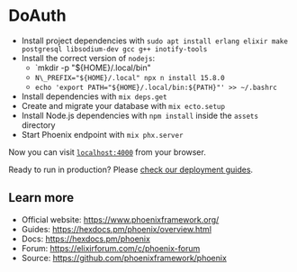 # DoAuth

  * Install project dependencies with `sudo apt install erlang elixir make postgresql libsodium-dev gcc g++ inotify-tools`
  * Install the correct version of `nodejs`:
    * `mkdir -p "${HOME}/.local/bin"
    * `N\_PREFIX="${HOME}/.local" npx n install 15.8.0`
    * `echo 'export PATH="${HOME}/.local/bin:${PATH}"' >> ~/.bashrc`
  * Install dependencies with `mix deps.get`
  * Create and migrate your database with `mix ecto.setup`
  * Install Node.js dependencies with `npm install` inside the `assets` directory
  * Start Phoenix endpoint with `mix phx.server`

Now you can visit [`localhost:4000`](http://localhost:4000) from your browser.

Ready to run in production? Please [check our deployment guides](https://hexdocs.pm/phoenix/deployment.html).

## Learn more

  * Official website: https://www.phoenixframework.org/
  * Guides: https://hexdocs.pm/phoenix/overview.html
  * Docs: https://hexdocs.pm/phoenix
  * Forum: https://elixirforum.com/c/phoenix-forum
  * Source: https://github.com/phoenixframework/phoenix
